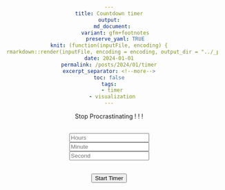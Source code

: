```yaml
---
title: Countdown timer
output:
  md_document:
    variant: gfm+footnotes
    preserve_yaml: TRUE
knit: (function(inputFile, encoding) {
  rmarkdown::render(inputFile, encoding = encoding, output_dir = "../_posts") })
date: 2024-01-01
permalink: /posts/2024/01/timer
excerpt_separator: <!--more-->
toc: false
tags:
  - timer
  - visualization
---
```


Stop Procrastinating ! ! !

<!--more-->

<head>
<title>Visual Countdown Timer</title>
<link rel="stylesheet" href="/assets/css/styles-input.css">

</head>

<body align = "center">
  <form id="frm1">
    <br>
    <input type="text" name="fname" value="" placeholder="Hours" requires><br>
    <input type="text" name="lname" value="" placeholder="Minute" required><br>
    <input type="text" name="tname" value="" placeholder="Second" required><br><br>
  </form> 

  <button onclick="myFunction()">Start Timer</button>
  <div id="progress">
    <div id="progress-bar" >
	</div>
  </div>
        <!--button onclick="timer()">START</button-->
  <h2 id="demo"></h2>

<script async src="/assets/js/script-input.js"></script>
</body>


